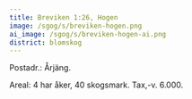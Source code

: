 ```yaml
---
title: Breviken 1:26, Hogen
image: /sgog/s/breviken-hogen.png
ai_image: /sgog/s/breviken-hogen-ai.png
district: blomskog
---
```


Postadr.: Årjäng.

Areal: 4 har åker, 40 skogsmark. Tax,-v. 6.000.
